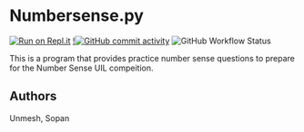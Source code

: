 # Numbersense.py

[![Run on Repl.it](https://replit.com/badge/github/TechnoShip123/numbersense.png)](https://replit.com/new/github/TechnoShip123/numbersense)
[!![GitHub commit activity](https://img.shields.io/github/commit-activity/y/TechnoShip123/numbersense?logo=git&style=for-the-badge)](https://github.com/TechnoShip123/numbersense)
![GitHub Workflow Status](https://img.shields.io/github/actions/workflow/status/TechnoShip123/numbersense/pytest.yml?label=Pytest&logo=pytest&style=for-the-badge)


This is a program that provides practice number sense questions to prepare for the Number Sense UIL compeition.


## Authors

Unmesh, Sopan
